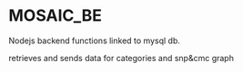 # MOSAIC_BE

Nodejs backend functions linked to mysql db.

retrieves and sends data for categories and snp&cmc graph
